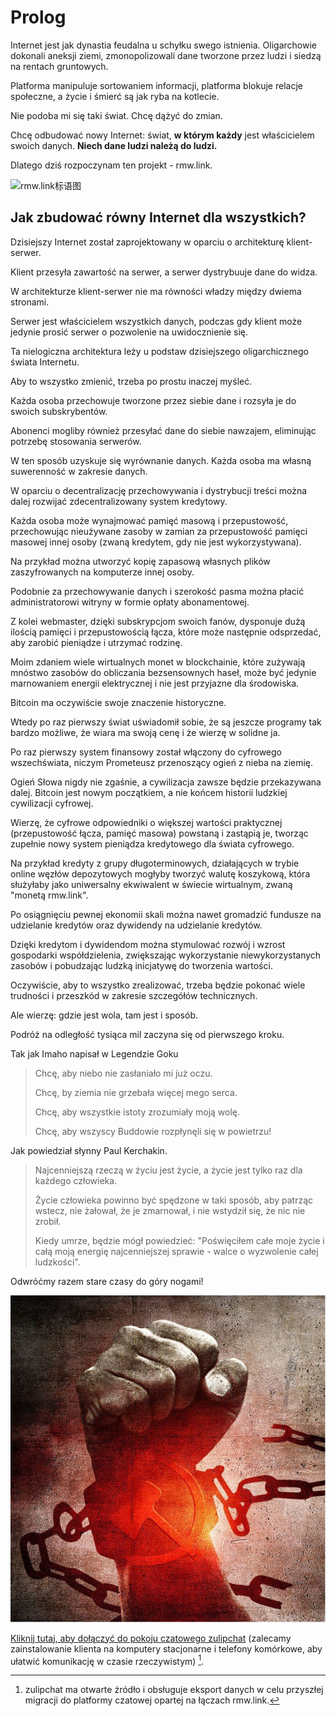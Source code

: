 # Prolog

Internet jest jak dynastia feudalna u schyłku swego istnienia. Oligarchowie dokonali aneksji ziemi, zmonopolizowali dane tworzone przez ludzi i siedzą na rentach gruntowych.

Platforma manipuluje sortowaniem informacji, platforma blokuje relacje społeczne, a życie i śmierć są jak ryba na kotlecie.

Nie podoba mi się taki świat. Chcę dążyć do zmian.

Chcę odbudować nowy Internet: świat, **w którym każdy** jest właścicielem swoich danych. **Niech dane ludzi należą do ludzi.**

Dlatego dziś rozpoczynam ten projekt - rmw.link.

![rmw.link标语图](/slogan.svg)

## Jak zbudować równy Internet dla wszystkich?

Dzisiejszy Internet został zaprojektowany w oparciu o architekturę klient-serwer.

Klient przesyła zawartość na serwer, a serwer dystrybuuje dane do widza.

W architekturze klient-serwer nie ma równości władzy między dwiema stronami.

Serwer jest właścicielem wszystkich danych, podczas gdy klient może jedynie prosić serwer o pozwolenie na uwidocznienie się.

Ta nielogiczna architektura leży u podstaw dzisiejszego oligarchicznego świata Internetu.

Aby to wszystko zmienić, trzeba po prostu inaczej myśleć.

Każda osoba przechowuje tworzone przez siebie dane i rozsyła je do swoich subskrybentów.

Abonenci mogliby również przesyłać dane do siebie nawzajem, eliminując potrzebę stosowania serwerów.

W ten sposób uzyskuje się wyrównanie danych. Każda osoba ma własną suwerenność w zakresie danych.

W oparciu o decentralizację przechowywania i dystrybucji treści można dalej rozwijać zdecentralizowany system kredytowy.

Każda osoba może wynajmować pamięć masową i przepustowość, przechowując nieużywane zasoby w zamian za przepustowość pamięci masowej innej osoby (zwaną kredytem, gdy nie jest wykorzystywana).

Na przykład można utworzyć kopię zapasową własnych plików zaszyfrowanych na komputerze innej osoby.

Podobnie za przechowywanie danych i szerokość pasma można płacić administratorowi witryny w formie opłaty abonamentowej.

Z kolei webmaster, dzięki subskrypcjom swoich fanów, dysponuje dużą ilością pamięci i przepustowością łącza, które może następnie odsprzedać, aby zarobić pieniądze i utrzymać rodzinę.

Moim zdaniem wiele wirtualnych monet w blockchainie, które zużywają mnóstwo zasobów do obliczania bezsensownych haseł, może być jedynie marnowaniem energii elektrycznej i nie jest przyjazne dla środowiska.

Bitcoin ma oczywiście swoje znaczenie historyczne.

Wtedy po raz pierwszy świat uświadomił sobie, że są jeszcze programy tak bardzo możliwe, że wiara ma swoją cenę i że wierzę w solidne ja.

Po raz pierwszy system finansowy został włączony do cyfrowego wszechświata, niczym Prometeusz przenoszący ogień z nieba na ziemię.

Ogień Słowa nigdy nie zgaśnie, a cywilizacja zawsze będzie przekazywana dalej. Bitcoin jest nowym początkiem, a nie końcem historii ludzkiej cywilizacji cyfrowej.

Wierzę, że cyfrowe odpowiedniki o większej wartości praktycznej (przepustowość łącza, pamięć masowa) powstaną i zastąpią je, tworząc zupełnie nowy system pieniądza kredytowego dla świata cyfrowego.

Na przykład kredyty z grupy długoterminowych, działających w trybie online węzłów depozytowych mogłyby tworzyć walutę koszykową, która służyłaby jako uniwersalny ekwiwalent w świecie wirtualnym, zwaną "monetą rmw.link".

Po osiągnięciu pewnej ekonomii skali można nawet gromadzić fundusze na udzielanie kredytów oraz dywidendy na udzielanie kredytów.

Dzięki kredytom i dywidendom można stymulować rozwój i wzrost gospodarki współdzielenia, zwiększając wykorzystanie niewykorzystanych zasobów i pobudzając ludzką inicjatywę do tworzenia wartości.

Oczywiście, aby to wszystko zrealizować, trzeba będzie pokonać wiele trudności i przeszkód w zakresie szczegółów technicznych.

Ale wierzę: gdzie jest wola, tam jest i sposób.

Podróż na odległość tysiąca mil zaczyna się od pierwszego kroku.

Tak jak Imaho napisał w Legendzie Goku

> Chcę, aby niebo nie zasłaniało mi już oczu.
> 
> Chcę, by ziemia nie grzebała więcej mego serca.
> 
> Chcę, aby wszystkie istoty zrozumiały moją wolę.
> 
> Chcę, aby wszyscy Buddowie rozpłynęli się w powietrzu!

Jak powiedział słynny Paul Kerchakin.

> Najcenniejszą rzeczą w życiu jest życie, a życie jest tylko raz dla każdego człowieka.
> 
> Życie człowieka powinno być spędzone w taki sposób, aby patrząc wstecz, nie żałował, że je zmarnował, i nie wstydził się, że nic nie zrobił.
> 
> Kiedy umrze, będzie mógł powiedzieć: "Poświęciłem całe moje życie i całą moją energię najcenniejszej sprawie - walce o wyzwolenie całej ludzkości".

Odwróćmy razem stare czasy do góry nogami!

![](https://raw.githubusercontent.com/gcxfd/img/gh-pages/1.jpg)

[Kliknij tutaj, aby dołączyć do pokoju czatowego zulipchat](https://rmw.zulipchat.com) (zalecamy zainstalowanie klienta na komputery stacjonarne i telefony komórkowe, aby ułatwić komunikację w czasie rzeczywistym) [^1].

[^1]: zulipchat ma otwarte źródło i obsługuje eksport danych w celu przyszłej migracji do platformy czatowej opartej na łączach rmw.link.
